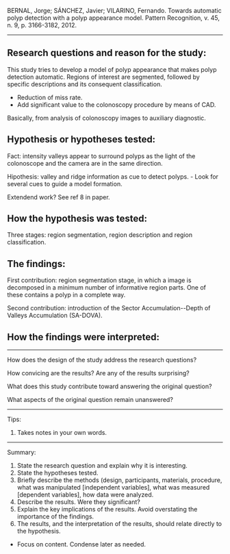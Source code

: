 BERNAL, Jorge; SÁNCHEZ, Javier; VILARINO, Fernando. Towards automatic polyp detection with a polyp appearance model. Pattern Recognition, v. 45, n. 9, p. 3166-3182, 2012.

---

Research questions and reason for the study:
---

This study tries to develop a model of polyp appearance that makes polyp detection automatic.
Regions of interest are segmented, followed by specific descriptions and its consequent classification.

- Reduction of miss rate.
- Add significant value to the colonoscopy procedure by means of CAD.

Basically, from analysis of colonoscopy images to auxiliary diagnostic.

Hypothesis or hypotheses tested:
---

Fact: intensity valleys appear to surround polyps as the light of the
colonoscope and the camera are in the same direction.

Hipothesis: valley and ridge information as cue to detect polyps.
    - Look for several cues to guide a model formation.

Extendend work? See ref 8 in paper.

How the hypothesis was tested:
---

Three stages: region segmentation, region description and region
classification.


The findings:
---

First contribution: region segmentation stage, in which a image is decomposed
in a minimum number of informative region parts. One of these contains a polyp
in a complete way.

Second contribution: introduction of the Sector Accumulation--Depth of Valleys
Accumulation (SA-DOVA).

How the findings were interpreted:
---



---

How does the design of the study address the research questions?

How convicing are the results? Are any of the results surprising?

What does this study contribute toward answering the original question?

What aspects of the original question remain unanswered?

---

Tips:

1. Takes notes in your own words.

---

Summary:

1. State the research question and explain why it is interesting.
2. State the hypotheses tested.
3. Briefly describe the methods (design, participants, materials, procedure,
   what was manipulated [independent variables], what was measured [dependent
   variables], how data were analyzed.
4. Describe the results. Were they significant?
5. Explain the key implications of the results. Avoid overstating the
   importance of the findings.
6. The results, and the interpretation of the results, should relate directly
   to the hypothesis.

- Focus on content. Condense later as needed.

